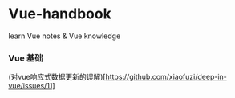 # Vue-handbook
learn Vue notes &amp; Vue knowledge

### Vue 基础
(对vue响应式数据更新的误解)[https://github.com/xiaofuzi/deep-in-vue/issues/11]
